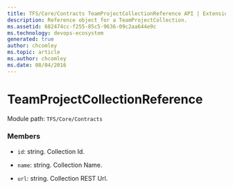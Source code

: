 ```yaml
---
title: TFS/Core/Contracts TeamProjectCollectionReference API | Extensions for Azure DevOps Services
description: Reference object for a TeamProjectCollection.
ms.assetid: 682474cc-f255-85c5-9636-09c2aa644e9c
ms.technology: devops-ecosystem
generated: true
author: chcomley
ms.topic: article
ms.author: chcomley
ms.date: 08/04/2016
---
```


# TeamProjectCollectionReference

Module path: `TFS/Core/Contracts`

### Members

- `id`: string. Collection Id.

- `name`: string. Collection Name.

- `url`: string. Collection REST Url.
